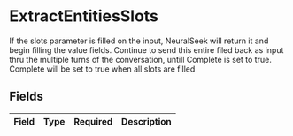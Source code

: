 # ExtractEntitiesSlots

If the slots parameter is filled on the input, NeuralSeek will return it and begin filling the value fields. Continue to send this entire filed back as input thru the multiple turns of the conversation, untill Complete is set to true.  Complete will be set to true when all slots are filled


## Fields

| Field       | Type        | Required    | Description |
| ----------- | ----------- | ----------- | ----------- |